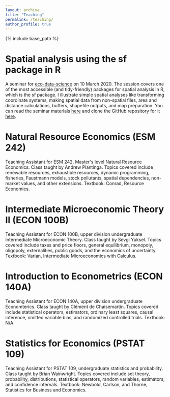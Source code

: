```yaml
---
layout: archive
title: "Teaching"
permalink: /teaching/
author_profile: true
---
```


{% include base_path %}


Spatial analysis using the sf package in R
======
A seminar for [eco-data-science](https://eco-data-science.github.io/) on 10 March 2020. The session covers one of the most accessible (and tidy-friendly) packages for spatial analysis in R, which is the sf package. I illustrate simple spatial analyses like transforming coordinate systems, making spatial data from non-spatial files, area and distance calculations, buffers, shapefile outputs, and map preparation. You can read the seminar materials [here](https://jacobgellman.github.io/files/eco-data-sci-sf.html) and clone the GitHub repository for it [here](https://github.com/jacobgellman/eco-data-sci-sf).

Natural Resource Economics (ESM 242)
======
Teaching Assistant for ESM 242, Master's level Natural Resource Economics. Class taught by Andrew Plantinga. Topics covered include renewable resources, exhaustible resources, dynamic programming, fisheries, Faustmann models, stock pollutants, spatial dependencies, non-market values, and other extensions. Textbook: Conrad, Resource Economics.

Intermediate Microeconomic Theory II (ECON 100B)
======
Teaching Assistant for ECON 100B, upper division undergraduate Intermediate Microeconomic Theory. Class taught by Sevgi Yuksel. Topics covered include taxes and price floors, general equilibrium, monopoly, oligopoly, externalities, public goods, and the economics of uncertainty. Textbook: Varian, Intermediate Microeconomics with Calculus.

Introduction to Econometrics (ECON 140A)
======
Teaching Assistant for ECON 140A, upper division undergraduate Economterics. Class taught by Clément de Chaisemartin. Topics covered include statistical operators, estimators, ordinary least squares, causal inference, omitted variable bias, and randomized controlled trials. Textbook: N/A.

Statistics for Economics (PSTAT 109)
======
Teaching Assistant for PSTAT 109, undergraduate statistics and probability. Class taught by Brian Wainwright. Topics covered include set theory, probability, distributions, statistical operators, random variables, estimators, and confidence intervals. Textbook: Newbold, Carlson, and Thorne, Statistics for Business and Economics.